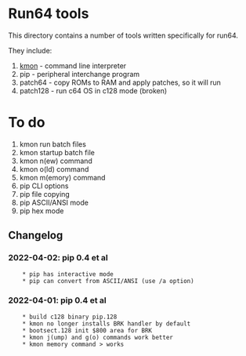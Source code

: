 # Run64 tools

This directory contains a number of tools written specifically for run64.

They include:

1. [kmon](../docs/kmon.md) - command line interpreter
1. pip - peripheral interchange program        
1. patch64 - copy ROMs to RAM and apply patches, so it will run
1. patch128 - run c64 OS in c128 mode (broken)

# To do
1. kmon run batch files
1. kmon startup batch file 
1. kmon n(ew) command
1. kmon o(ld) command
1. kmon m(emory) command
1. pip CLI options
1. pip file copying
1. pip ASCII/ANSI mode
1. pip hex mode

## Changelog

### 2022-04-02: pip 0.4 et al
        * pip has interactive mode
        * pip can convert from ASCII/ANSI (use /a option)

### 2022-04-01: pip 0.4 et al
        * build c128 binary pip.128
        * kmon no longer installs BRK handler by default
        * bootsect.128 init $800 area for BRK
        * kmon j(ump) and g(o) commands work better
        * kmon memory command > works

